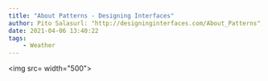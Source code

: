```yaml
---
title: "About Patterns - Designing Interfaces"
author: Pito Salasurl: "http://designinginterfaces.com/About_Patterns" cover: "" 
date: 2021-04-06 13:40:22
tags:
    - Weather
---
```

<img src= width="500">


